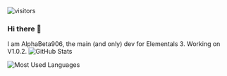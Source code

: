 ![visitors](https://visitor-badge.laobi.icu/badge?page_id=AlphaBeta906.AlphaBeta906)
### Hi there 👋

I am AlphaBeta906, the main (and only) dev for Elementals 3. Working on V1.0.2.
![GitHub Stats](https://github-readme-stats.vercel.app/api?username=AlphaBeta906&show_icons=true&bg_color=30,ff0000,ccccff&title_color=fff&text_color=fff)

![Most Used Languages](https://gh-readme-stats.krish-the-dev.vercel.app/api/top-langs/?username=AlphaBeta906&show_icons=true&bg_color=30,ff0000,ccccff&title_color=fff&text_color=fff&layout=compact)
